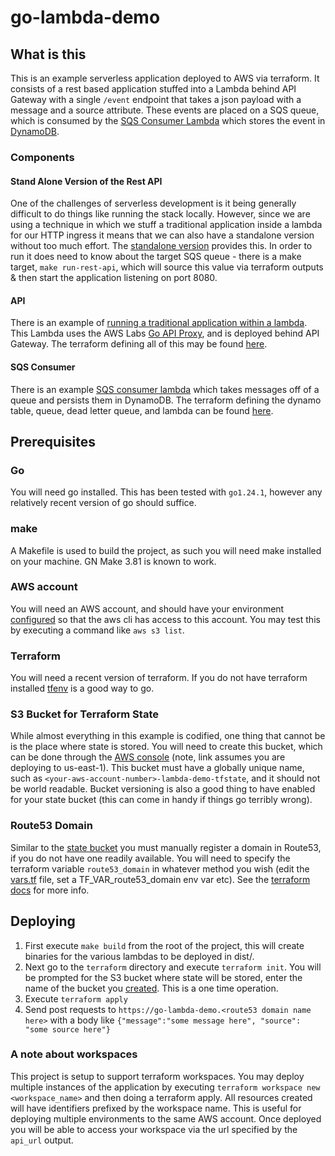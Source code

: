 # go-lambda-demo

## What is this
This is an example serverless application deployed to AWS via terraform. It consists of a rest based application stuffed into a Lambda behind API Gateway with a single `/event` endpoint that takes a json payload with a message and a source attribute. These events are placed on a SQS queue, which is consumed by the [SQS Consumer Lambda](#sqs-consumer) which stores the event in [DynamoDB](https://aws.amazon.com/dynamodb/).

### Components

#### Stand Alone Version of the Rest API
One of the challenges of serverless development is it being generally difficult to do things like running the stack locally. However, since we are using a technique in which we stuff a traditional application inside a lambda for our HTTP ingress it means that we can also have a standalone version without too much effort. The [standalone version](cmd/standalone-api/main.go) provides this. In order to run it does need to know about the target SQS queue - there is a make target, `make run-rest-api`, which will source this value via terraform outputs & then start the application listening on port 8080.

#### API
There is an example of [running a traditional application within a lambda](cmd/lambda-based-api/main.go). This Lambda uses the AWS Labs [Go API Proxy](https://github.com/awslabs/aws-lambda-go-api-proxy), and is deployed behind API Gateway. The terraform defining all of this may be found [here](terraform/api.tf).

#### SQS Consumer
There is an example [SQS consumer lambda](cmd/sqs-consumer/main.go) which takes messages off of a queue and persists them in DynamoDB. The terraform defining the dynamo table, queue, dead letter queue, and lambda can be found [here](terraform/event-store.tf).

## Prerequisites
### Go
You will need go installed. This has been tested with `go1.24.1`, however any relatively recent version of go should suffice.

### make
A Makefile is used to build the project, as such you will need make installed on your machine. GN Make 3.81 is known to work.

### AWS account
You will need an AWS account, and should have your environment [configured](https://docs.aws.amazon.com/cli/latest/reference/configure/) so that the aws cli has access to this account. You may test this by executing a command like `aws s3 list`.

### Terraform
You will need a recent version of terraform. If you do not have terraform installed [tfenv](https://github.com/tfutils/tfenv) is a good way to go.

### S3 Bucket for Terraform State
While almost everything in this example is codified, one thing that cannot be is the place where state is stored. You will need to create this bucket, which can be done through the [AWS console](https://us-east-1.console.aws.amazon.com/s3/home?region=us-east-1) (note, link assumes you are deploying to us-east-1). This bucket must have a globally unique name, such as `<your-aws-account-number>-lambda-demo-tfstate`, and it should not be world readable. Bucket versioning is also a good thing to have enabled for your state bucket (this can come in handy if things go terribly wrong).

### Route53 Domain
Similar to the [state bucket](#s3-bucket-for-terraform-state) you must manually register a domain in Route53, if you do not have one readily available. You will need to specify the terraform variable `route53_domain` in whatever method you wish (edit the [vars.tf](terraform/vars.tf) file, set a TF_VAR_route53_domain env var etc). See the [terraform docs](https://developer.hashicorp.com/terraform/language/values/variables) for more info.

## Deploying
1) First execute `make build` from the root of the project, this will create binaries for the various lambdas to be deployed in dist/.
2) Next go to the `terraform` directory and execute `terraform init`. You will be prompted for the S3 bucket where state will be stored, enter the name of the bucket you [created](#s3-bucket-for-terraform-state). This is a one time operation.
3) Execute `terraform apply`
4) Send post requests to `https://go-lambda-demo.<route53 domain name here>` with a body like `{"message":"some message here", "source": "some source here"}`

### A note about workspaces
This project is setup to support terraform workspaces. You may deploy multiple instances of the application by executing `terraform workspace new <workspace_name>` and then doing a terraform apply. All resources created will have identifiers prefixed by the workspace name. This is useful for deploying multiple environments to the same AWS account. Once deployed you will be able to access your workspace via the url specified by the `api_url` output.